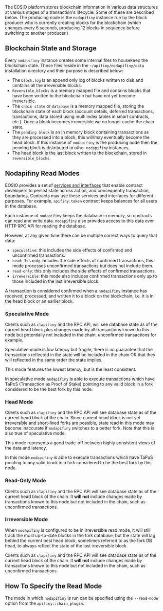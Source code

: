 
The EOSIO platform stores blockchain information in various data structures at various stages of a transaction's lifecycle. Some of these are described below. The producing node is the `nodapifiny` instance run by the block producer who is currently creating blocks for the blockchain (which changes every 6 seconds, producing 12 blocks in sequence before switching to another producer.)

## Blockchain State and Storage

Every `nodapifiny` instance creates some internal files to housekeep the blockchain state. These files reside in the `~/apifiny/nodapifiny/data` installation directory and their purpose is described below:

* The `block.log` is an append only log of blocks written to disk and contains all the irreversible blocks.
* `Reversible_blocks` is a memory mapped file and contains blocks that have been written to the blockchain but have not yet become irreversible.
* The `chain state` or `database` is a memory mapped file, storing the blockchain state of each block (account details, deferred transactions, transactions, data stored using multi index tables in smart contracts, etc.). Once a block becomes irreversible we no longer cache the chain state.
* The `pending block` is an in memory block containing transactions as they are processed into a block, this will/may eventually become the head block. If this instance of `nodapifiny` is the producing node then the pending block is distributed to other `nodapifiny` instances.
* The head block is the last block written to the blockchain, stored in `reversible_blocks`.

## Nodapifiny Read Modes

EOSIO provides a set of [services and interfaces](https://developers.apifiny.io/apifiny-cpp/docs/db-api) that enable contract developers to persist state across action, and consequently transaction, boundaries. Contracts may use these services and interfaces for different purposes. For example, `apifiny.token` contract keeps balances for all users in the database.

Each instance of `nodapifiny` keeps the database in memory, so contracts can read and write data.   `nodapifiny` also provides access to this data over HTTP RPC API for reading the database.

However, at any given time there can be multiple correct ways to query that data: 
- `speculative`: this includes the side effects of confirmed and unconfirmed transactions.
- `head`: this only includes the side effects of confirmed transactions, this mode processes unconfirmed transactions but does not include them.
- `read-only`: this only includes the side effects of confirmed transactions.
- `irreversible`: this mode also includes confirmed transactions only up to those included in the last irreversible block.

A transaction is considered confirmed when a `nodapifiny` instance has received, processed, and written it to a block on the blockchain, i.e. it is in the head block or an earlier block.

### Speculative Mode

Clients such as `clapifiny` and the RPC API, will see database state as of the current head block plus changes made by all transactions known to this node but potentially not included in the chain, unconfirmed transactions for example.

Speculative mode is low latency but fragile, there is no guarantee that the transactions reflected in the state will be included in the chain OR that they will reflected in the same order the state implies.  

This mode features the lowest latency, but is the least consistent. 

In speculative mode `nodapifiny` is able to execute transactions which have TaPoS (Transaction as Proof of Stake) pointing to any valid block in a fork considered to be the best fork by this node.

### Head Mode

Clients such as `clapifiny` and the RPC API will see database state as of the current head block of the chain.  Since current head block is not yet irreversible and short-lived forks are possible, state read in this mode may become inaccurate  if `nodapifiny` switches to a better fork.  Note that this is also true of speculative mode.

This mode represents a good trade-off between highly consistent views of the data and latency.

In this mode `nodapifiny` is able to execute transactions which have TaPoS pointing to any valid block in a fork considered to be the best fork by this node.

### Read-Only Mode

Clients such as `clapifiny` and the RPC API will see database state as of the current head block of the chain. It **will not** include changes made by transactions known to this node but not included in the chain, such as unconfirmed transactions.

### Irreversible Mode

When `nodapifiny` is configured to be in irreversible read mode, it will still track the most up-to-date blocks in the fork database, but the state will lag behind the current best head block, sometimes referred to as the fork DB head, to always reflect the state of the last irreversible block.

Clients such as `clapifiny` and the RPC API will see database state as of the current head block of the chain. It **will not** include changes made by transactions known to this node but not included in the chain, such as unconfirmed transactions.

## How To Specify the Read Mode

The mode in which `nodapifiny` is run can be specified using the `--read-mode` option from the `apifiny::chain_plugin`.
